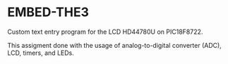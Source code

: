 # EMBED-THE3

Custom text entry program for the LCD HD44780U on PIC18F8722. 

This assigment done with the usage of analog-to-digital converter (ADC), LCD, timers, and LEDs.
